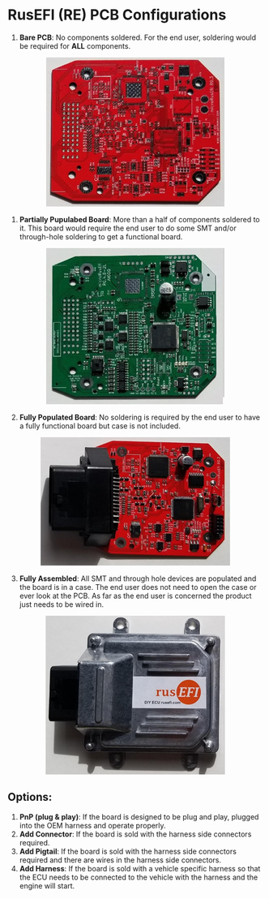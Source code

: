 # RusEFI (RE) PCB Configurations

1. **Bare PCB**: No components soldered. For the end user, soldering would be required for **ALL** components. 
<center><img src="Images/BareMRE.png"></center>

1. **Partially Pupulabed Board**: More than a half of components soldered to it. This board would require the end user to do some SMT and/or through-hole soldering to get a functional board.  
<center><img src="Images/PartialMRE.png"></center>

2. **Fully Populated Board**: No soldering is required by the end user to have a fully functional board but case is not included.  
<center><img src="Images/PopulatedMRE.png"></center>

3. **Fully Assembled**: All SMT and through hole devices are populated and the board is in a case. The end user does not need to open the case or ever look at the PCB. As far as the end user is concerned the product just needs to be wired in.  
<center><img src="Images/CompleteMRE.png"></center>


## Options:
1.	**PnP (plug & play)**: If the board is designed to be plug and play, plugged into the OEM harness and operate properly. 
2.	**Add Connector**: If the board is sold with the harness side connectors required. 
3.	**Add Pigtail**: If the board is sold with the harness side connectors required and there are wires in the harness side connectors. 
4.	**Add Harness**: If the board is sold with a vehicle specific harness so that the ECU needs to be connected to the vehicle with the harness and the engine will start.
